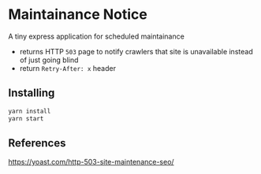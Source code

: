 # Maintainance Notice

A tiny express application for scheduled maintainance

- returns HTTP `503` page to notify crawlers that site is unavailable instead of just going blind
- return `Retry-After: x` header

## Installing

```sh
yarn install
yarn start
```

## References

https://yoast.com/http-503-site-maintenance-seo/
